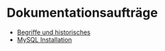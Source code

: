 # Dokumentationsaufträge

* [Begriffe und historisches](dokumentationsauftraege/mysql/begriffe_historisches)
* [MySQL Installation](dokumentationsauftraege/mysql/mysql_installation)